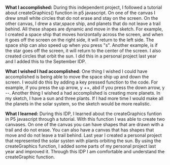 **What I accomplished:**
During this independent project, I followed a tutorial about createGraphics() function in p5 javascript. On one of the canvas I drew small white circles that do not erase and stay on the screen. On the other canvas, I drew a star,space ship, and planets that do not leave a trail behind. All these shapes are dynamic and move in the sketch. For example, I created a space ship that moves horizontally across the screen, and when it goes off the screen on the right side, it will return to the left side. The space ship can also speed up when you press "s". Another example, is if the star goes off the screen, it will return to the center of the screen. I also created circles that orbit the sun. I did this in a personal project last year and I added this to the September IDP. 

**What I wished I had accomplished:**
One thing I wished I could have accomplished is being able to move the space ship up and down the screen. I would do this by adding a key pressed function to the code. For example, if you press the up arrow, y ++, abd if you press the down arrow, y --. Another thing I wished a had accomplished is creating more planets. In my sketch, I have a sun and three plants. If I had more time I would make all the planets in the solar system, so the sketch would be more realistic.

**What I learned:**
During this IDP, I learned about the createGraphics funtion in P5 javascript through a tutorial. With this function I was able to create two canvases. On one of the canvas you can have shapes that are drawn with a trail and do not erase. You can also have a canvas that has shapes that move and do not leave a trail behind. Last year I created a personal project that represented the solar systen with plants orbiting the sun. By using the createGraphics function, I added some parts of my personal project last year and improved it. Through this IDP I am comfortable and understand the createGraphic function.